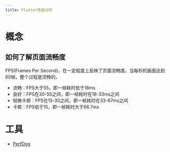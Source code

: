 ```yaml
---
title: Flutter性能分析
---
```


# 概念

## 如何了解页面流畅度

FPS(Frames Per Second)，在一定程度上反映了页面流畅度。当每秒的画面达到60帧，整个过程是流畅的。

- 流畅：FPS大于55，即一帧耗时低于18ms
- 良好：FPS在30-55之间，即一帧耗时在18-33ms之间
- 轻微卡顿：FPS在15-30之间，即一帧耗时在33-67ms之间
- 卡顿：FPS低于15，即一帧耗时大于66.7ms

# 工具

- [PerfDog](https://perfdog.qq.com/)

